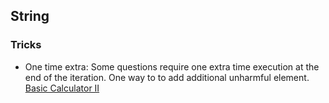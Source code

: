 ## String
### Tricks
- One time extra: Some questions require one extra time execution at the end of the iteration. One way to to add additional unharmful element. [Basic Calculator II](https://leetcode.com/problems/basic-calculator-ii/description/)